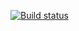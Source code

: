 [![Build status](https://ci.appveyor.com/api/projects/status/0uhf0uo43rb5419u?svg=true)](https://ci.appveyor.com/project/asrodionov/registration)
